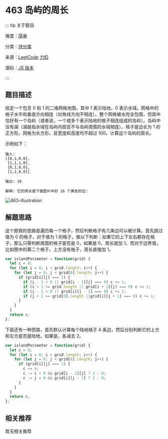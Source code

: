 # 463 岛屿的周长

::: tip 关于题目

难度：[简单](/solution/easy/)

分类：[待分类](/art/to-be-classified.html)

来源：[LeetCode](https://leetcode.com/problems/island-perimeter/)  [力扣](https://leetcode-cn.com/problems/island-perimeter/)

源码：[JS 版本](https://github.com/swpuLeo/cattle/blob/master/src/easy/IslandPerimeter.js)

:::



## 题目描述

给定一个包含 0 和 1 的二维网格地图，其中 1 表示陆地，0 表示水域。网格中的格子水平和垂直方向相连（对角线方向不相连）。整个网格被水完全包围，但其中恰好有一个岛屿（或者说，一个或多个表示陆地的格子相连组成的岛屿）。岛屿中没有湖（湖是指水域在岛屿内部且不与岛屿周围的水域相连）。格子是边长为 1 的正方形。网格为长方形，且宽度和高度均不超过 100。计算这个岛屿的周长。

示例如下：

```
输入:
[[0,1,0,0],
 [1,1,1,0],
 [0,1,0,0],
 [1,1,0,0]]

输出: 16

解释: 它的周长是下面图片中的 16 个黄色的边：
```

![463-illustration](https://w3fun-1253290453.cos.ap-chengdu.myqcloud.com/cattle/463-illustration.png)



## 解题思路

这个题我的思路是遍历每一个格子，然后判断格子有几条边可以被计算。首先跳过值为 0 的格子，对于值为 1 的格子，做以下判断：如果它的上下左右都存在格子，那么只需判断周围的格子是否是 0，如果是 0，周长就加 1。而对于边界值，比如图中的第二个格子，上方没有格子，周长直接加 1。

```js
var islandPerimeter = function(grid) {
  let c = 0;
  for (let i = 0; i < grid.length; i++) {
    for (let j = 0; j < grid[0].length; j++) {
      if (grid[i][j] === 1) {
        if (i - 1 < 0 || grid[i - 1][j] === 0) c += 1;
        if (i + 1 >= grid.length || grid[i + 1][j] === 0) c += 1;
        if (j - 1 < 0 || grid[i][j - 1] === 0) c += 1;
        if (j + 1 >= grid[0].length ||grid[i][j + 1] === 0) c += 1;
      }
    }
  }
  return c;
};
```



下面还有一种思路，首先默认计算每个陆地格子 4 条边，然后分别判断它的上方和左方是否是陆地，如果是，各减去 2。

```js
var islandPerimeter = function(grid) {
  let c = 0;
  for (let i = 0; i < grid.length; i++) {
    for (let j = 0; j < grid[0].length; j++) {
      if (grid[i][j] === 1) {
        c += 4;
        c -= i > 0 && grid[i - 1][j] ? 2 : 0;
        c -= j > 0 && grid[i][j - 1] ? 2 : 0;
      }
    }
  }
  return c;
};
```



## 相关推荐

暂无相关推荐

